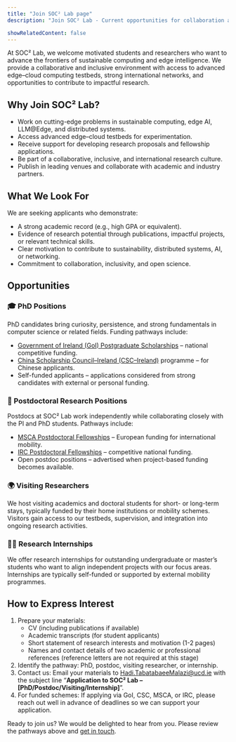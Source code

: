 ```yaml
---
title: "Join SOC² Lab page"
description: "Join SOC² Lab - Current opportunities for collaboration and partnerships"

showRelatedContent: false
---
```


At SOC² Lab, we welcome motivated students and researchers who want to advance the frontiers of sustainable computing and edge intelligence. We provide a collaborative and inclusive environment with access to advanced edge–cloud computing testbeds, strong international networks, and opportunities to contribute to impactful research.

## Why Join SOC² Lab?

* Work on cutting-edge problems in sustainable computing, edge AI, LLM@Edge, and distributed systems.
* Access advanced edge–cloud testbeds for experimentation.
* Receive support for developing research proposals and fellowship applications.
* Be part of a collaborative, inclusive, and international research culture.
* Publish in leading venues and collaborate with academic and industry partners.

## What We Look For
We are seeking applicants who demonstrate:

* A strong academic record (e.g., high GPA or equivalent).
* Evidence of research potential through publications, impactful projects, or relevant technical skills.
* Clear motivation to contribute to sustainability, distributed systems, AI, or networking.
* Commitment to collaboration, inclusivity, and open science.

## Opportunities

### 🎓 PhD Positions

PhD candidates bring curiosity, persistence, and strong fundamentals in computer science or related fields.
Funding pathways include:

* [Government of Ireland (GoI) Postgraduate Scholarships](https://research.ie/funding/goipg/) – national competitive funding.
* [China Scholarship Council–Ireland (CSC–Ireland)](https://www.ucd.ie/graduatestudies/studywithus/feesfundingandscholarships/chinascholarshipscheme/) programme – for Chinese applicants.
* Self-funded applicants – applications considered from strong candidates with external or personal funding.

### 🔬 Postdoctoral Research Positions

Postdocs at SOC² Lab work independently while collaborating closely with the PI and PhD students.
Pathways include:

* [MSCA Postdoctoral Fellowships](https://marie-sklodowska-curie-actions.ec.europa.eu/actions/postdoctoral-fellowships) – European funding for international mobility.
* [IRC Postdoctoral Fellowships](https://research.ie/funding/goipd/?f=postdoctoral) – competitive national funding.
* Open postdoc positions – advertised when project-based funding becomes available.

### 🌍 Visiting Researchers

We host visiting academics and doctoral students for short- or long-term stays, typically funded by their home institutions or mobility schemes. Visitors gain access to our testbeds, supervision, and integration into ongoing research activities.

### 👩‍💻 Research Internships

We offer research internships for outstanding undergraduate or master’s students who want to align independent projects with our focus areas. Internships are typically self-funded or supported by external mobility programmes.

## How to Express Interest

1. Prepare your materials:
    * CV (including publications if available)
    * Academic transcripts (for student applicants)
    * Short statement of research interests and motivation (1-2 pages)
    * Names and contact details of two academic or professional references (reference letters are not required at this stage)
2. Identify the pathway: PhD, postdoc, visiting researcher, or internship.
3. Contact us: Email your materials to [Hadi.TabatabaeeMalazi@ucd.ie](mailto:Hadi.TabatabaeeMalazi@ucd.ie) with the subject line “**Application to SOC² Lab – [PhD/Postdoc/Visiting/Internship]**”.
4. For funded schemes: If applying via GoI, CSC, MSCA, or IRC, please reach out well in advance of deadlines so we can support your application.

Ready to join us? We would be delighted to hear from you. Please review the pathways above and [get in touch](/contact/).
